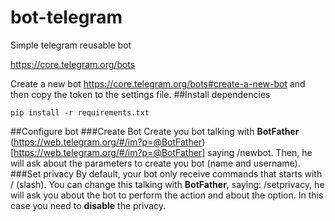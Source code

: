 # bot-telegram
Simple telegram reusable bot

https://core.telegram.org/bots

Create a new bot https://core.telegram.org/bots#create-a-new-bot
and then copy the token to the settings file.
##Install dependencies
```
pip install -r requirements.txt
```
##Configure bot
###Create Bot
Create you bot talking with **BotFather** (https://web.telegram.org/#/im?p=@BotFather)[https://web.telegram.org/#/im?p=@BotFather] saying /newbot. Then, he will ask about the parameters to create you bot (name and username).
###Set privacy
By default, your bot only receive commands that starts with / (slash). You can change this talking with **BotFather**, saying: /setprivacy, he will ask you about the bot to perform the action and about the option. In this case you need to **disable** the privacy.
